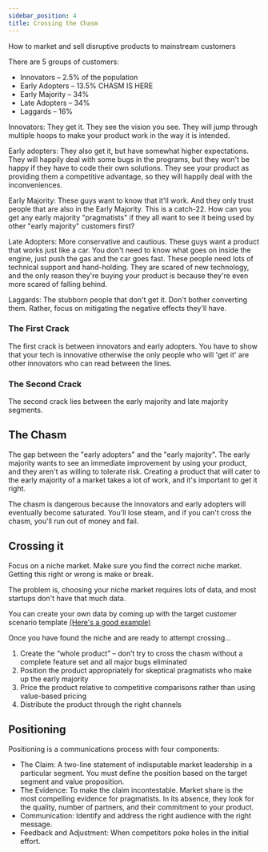 ```yaml
---
sidebar_position: 4
title: Crossing the Chasm
---
```


How to market and sell disruptive products to mainstream customers

There are 5 groups of customers: 

- Innovators – 2.5% of the population
- Early Adopters – 13.5%
  CHASM IS HERE
- Early Majority – 34%
- Late Adopters – 34%
- Laggards – 16%

Innovators: They get it. They see the vision you see. They will jump through multiple hoops to make your product work in the way it is intended. 

Early adopters: They also get it, but have somewhat higher expectations. They will happily deal with some bugs in the programs, but they won't be happy if they have to code their own solutions. They see your product as providing them a competitive advantage, so they will happily deal with the inconveniences.

Early Majority: These guys want to know that it'll work. And they only trust people that are also in the Early Majority. This is a catch-22. How can you get any early majority "pragmatists" if they all want to see it being used by other "early majority" customers first?

Late Adopters: More conservative and cautious. These guys want a product that works just like a car. You don't need to know what goes on inside the engine, just push the gas and the car goes fast. These people need lots of technical support and hand-holding. They are scared of new technology, and the only reason they're buying your product is because they're even more scared of falling behind. 

Laggards: The stubborn people that don't get it. Don't bother converting them. Rather, focus on mitigating the negative effects they'll have.

### The First Crack
The first crack is between innovators and early adopters. You have to show that your tech is innovative otherwise the only people who will 'get it' are other innovators who can read between the lines.

### The Second Crack
The second crack lies between the early majority and late majority segments. 

## The Chasm

The gap between the "early adopters" and the "early majority". The early majority wants to see an immediate improvement by using your product, and they aren't as willing to tolerate risk. Creating a product that will cater to the early majority of a market takes a lot of work, and it's important to get it right. 

The chasm is dangerous because the innovators and early adopters will eventually become saturated. You'll lose steam, and if you can't cross the chasm, you'll run out of money and fail.

## Crossing it

Focus on a niche market. Make sure you find the correct niche market. Getting this right or wrong is make or break. 

The problem is, choosing your niche market requires lots of data, and most startups don't have that much data.

You can create your own data by coming up with the target customer scenario template [(Here's a good example)](https://www.mindtheproduct.com/crossing-the-chasm-target-customer-scenario-canvas/)

Once you have found the niche and are ready to attempt crossing...

1. Create the “whole product” – don’t try to cross the chasm without a complete feature set and all major bugs eliminated
2. Position the product appropriately for skeptical pragmatists who make up the early majority
3. Price the product relative to competitive comparisons rather than using value-based pricing
4. Distribute the product through the right channels


## Positioning

Positioning is a communications process with four components: 

- The Claim: A two-line statement of indisputable market leadership in a particular segment. You must define the position based on the target segment and value proposition.
- The Evidence: To make the claim incontestable. Market share is the most compelling evidence for pragmatists. In its absence, they look for the quality, number of partners, and their commitment to your product.
- Communication: Identify and address the right audience with the right message.
- Feedback and Adjustment: When competitors poke holes in the initial effort.
